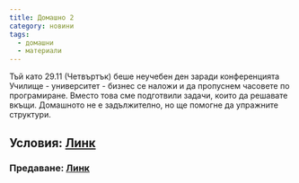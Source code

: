 ```yaml
---
title: Домашно 2
category: новини
tags:
  - домашни
  - материали
---
```


Тъй като 29.11 (Четвъртък) беше неучебен ден заради конференцията Училище - университет - бизнес се наложи и да пропуснем часовете по програмиране. Вместо това сме подготвили задачи, които да решавате вкъщи. Домашното не е задължително, но ще помогне да упражните структури.

## Условия: [Линк](https://drive.google.com/open?id=15scYpng546QvTGCUIOyv5_ivC_vIjVevoc2sKIiU8iI)

### Предаване: [Линк](https://goo.gl/kqD3ED)
